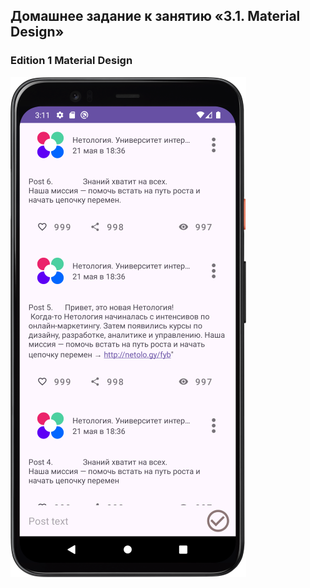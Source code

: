 ## Домашнее задание к занятию «3.1. Material Design»


### Edition 1 Material Design

![Screenshot](img/Screenshot_Material_Design.png)


